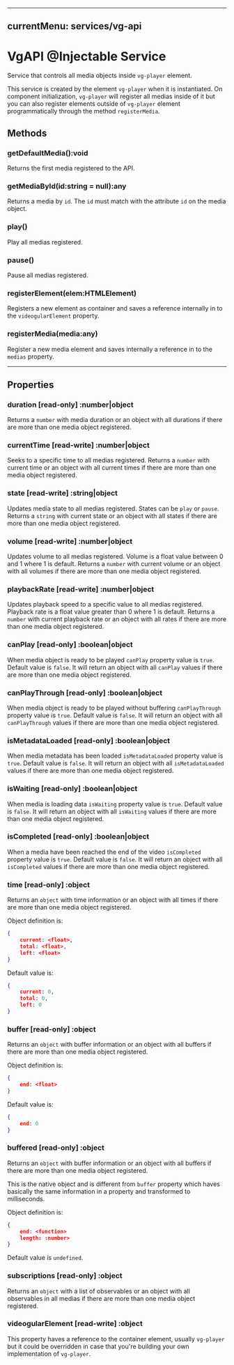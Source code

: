 ---
currentMenu: services/vg-api
----------------------------

# VgAPI @Injectable Service

Service that controls all media objects inside `vg-player` element.

This service is created by the element `vg-player` when it is instantiated. On component initialization, `vg-player` will register all medias inside of it but you can also register elements outside of `vg-player` element programmatically through the method `registerMedia`.

## Methods

### getDefaultMedia():void

Returns the first media registered to the API.

### getMediaById(id:string = null):any

Returns a media by `id`. The `id` must match with the attribute `id` on the media object.

### play()

Play all medias registered.

### pause()

Pause all medias registered.

### registerElement(elem:HTMLElement)

Registers a new element as container and saves a reference internally in to the `videogularElement` property.

### registerMedia(media:any)

Register a new media element and saves internally a reference in to the `medias` property.



<hr>

## Properties

### duration [read-only] :number|object

Returns a `number` with media duration or an object with all durations if there are more than one media object registered.

### currentTime [read-write] :number|object

Seeks to a specific time to all medias registered.
Returns a `number` with current time or an object with all current times if there are more than one media object registered.

### state [read-write] :string|object

Updates media state to all medias registered. States can be `play` or `pause`.
Returns a `string` with current state or an object with all states if there are more than one media object registered.

### volume [read-write] :number|object

Updates volume to all medias registered. Volume is a float value between 0 and 1 where 1 is default.
Returns a `number` with current volume or an object with all volumes if there are more than one media object registered.

### playbackRate [read-write] :number|object

Updates playback speed to a specific value to all medias registered. Playback rate is a float value greater than 0 where 1 is default.
Returns a `number` with current playback rate or an object with all rates if there are more than one media object registered.

### canPlay [read-only] :boolean|object

When media object is ready to be played `canPlay` property value is `true`. Default value is `false`. It will return an object with all `canPlay` values if there are more than one media object registered.

### canPlayThrough [read-only] :boolean|object

When media object is ready to be played without buffering `canPlayThrough` property value is `true`. Default value is `false`. It will return an object with all `canPlayThrough` values if there are more than one media object registered.

### isMetadataLoaded [read-only] :boolean|object

When media metadata has been loaded `isMetadataLoaded` property value is `true`. Default value is `false`. It will return an object with all `isMetadataLoaded` values if there are more than one media object registered.

### isWaiting [read-only] :boolean|object

When media is loading data `isWaiting` property value is `true`. Default value is `false`. It will return an object with all `isWaiting` values if there are more than one media object registered.

### isCompleted [read-only] :boolean|object

When a media have been reached the end of the video `isCompleted` property value is `true`. Default value is `false`. It will return an object with all `isCompleted` values if there are more than one media object registered.

### time [read-only] :object

Returns an `object` with time information or an object with all times if there are more than one media object registered.

Object definition is:

```json
{
    current: <float>,
    total: <float>,
    left: <float>
}
```

Default value is:

```json
{
    current: 0,
    total: 0,
    left: 0
}
```

### buffer [read-only] :object

Returns an `object` with buffer information or an object with all buffers if there are more than one media object registered.

Object definition is:

```json
{
    end: <float>
}
```

Default value is:

```json
{
    end: 0
}
```

### buffered [read-only] :object

Returns an `object` with buffer information or an object with all buffers if there are more than one media object registered.

This is the native object and is different from `buffer` property which haves basically the same information in a property and transformed to milliseconds.

Object definition is:

```json
{
    end: <function>
    length: :number>
}
```

Default value is `undefined`.

### subscriptions [read-only] :object

Returns an `object` with a list of observables or an object with all observables in all medias if there are more than one media object registered.

### videogularElement [read-write] :object

This property haves a reference to the container element, usually `vg-player` but it could be overridden in case that you're building your own implementation of `vg-player`.
